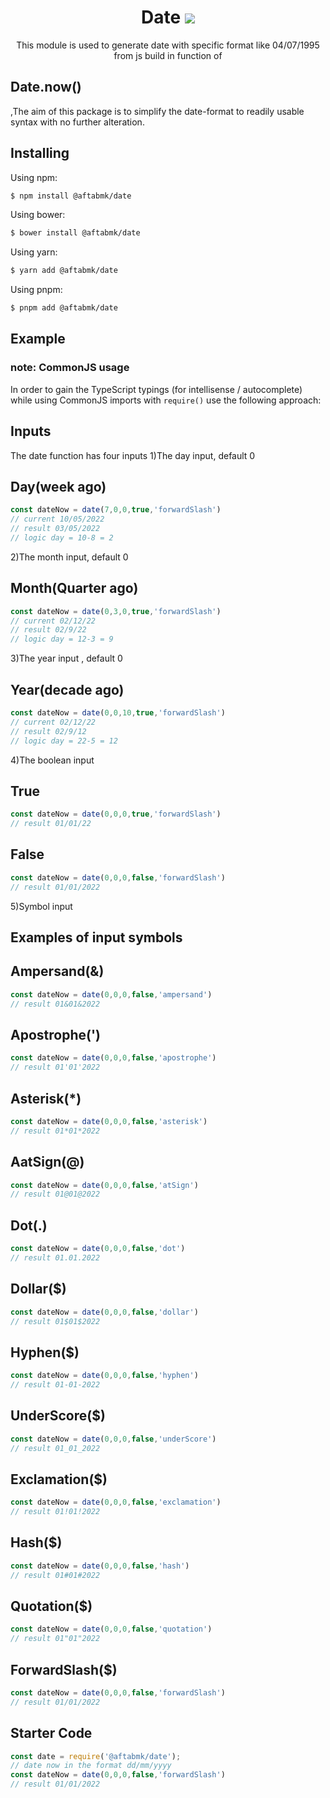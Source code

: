 <h1 align="center">
    Date
   <b>
        <a href="https://aftab.netlify.app"><img src="https://pluspng.com/img-png/clock-hd-png-clock-png-image-1399.png" /></a><br>
    </b>
</h1>
<p align="center">This module is used to generate date with specific format like 04/07/1995 from js build in function of <h2>Date.now()</h2>,The aim of this package is to simplify the date-format to readily usable syntax with no further alteration.</p>

## Installing

Using npm:

```bash
$ npm install @aftabmk/date
```

Using bower:

```bash
$ bower install @aftabmk/date
```

Using yarn:

```bash
$ yarn add @aftabmk/date
```

Using pnpm:

```bash
$ pnpm add @aftabmk/date
```

## Example

### note: CommonJS usage
In order to gain the TypeScript typings (for intellisense / autocomplete) while using CommonJS imports with `require()` use the following approach:

## Inputs
The date function has four inputs
1)The day input, default 0
## Day(week ago)
```js
const dateNow = date(7,0,0,true,'forwardSlash')
// current 10/05/2022
// result 03/05/2022
// logic day = 10-8 = 2
```
2)The month input, default 0
## Month(Quarter ago)
```js
const dateNow = date(0,3,0,true,'forwardSlash')
// current 02/12/22
// result 02/9/22
// logic day = 12-3 = 9
```
3)The year input , default 0
## Year(decade ago)
```js
const dateNow = date(0,0,10,true,'forwardSlash')
// current 02/12/22
// result 02/9/12
// logic day = 22-5 = 12
```
4)The boolean input
## True
```js
const dateNow = date(0,0,0,true,'forwardSlash')
// result 01/01/22
```
## False
```js
const dateNow = date(0,0,0,false,'forwardSlash')
// result 01/01/2022
```
5)Symbol input
## Examples of input symbols
## Ampersand(&)
```js
const dateNow = date(0,0,0,false,'ampersand')
// result 01&01&2022
```
## Apostrophe(')
```js
const dateNow = date(0,0,0,false,'apostrophe')
// result 01'01'2022
```
## Asterisk(*)
```js
const dateNow = date(0,0,0,false,'asterisk')
// result 01*01*2022
```
## AatSign(@)
```js
const dateNow = date(0,0,0,false,'atSign')
// result 01@01@2022
```
## Dot(.)
```js
const dateNow = date(0,0,0,false,'dot')
// result 01.01.2022
```
## Dollar($)
```js
const dateNow = date(0,0,0,false,'dollar')
// result 01$01$2022
``` 
## Hyphen($)
```js
const dateNow = date(0,0,0,false,'hyphen')
// result 01-01-2022
``` 
## UnderScore($)
```js
const dateNow = date(0,0,0,false,'underScore')
// result 01_01_2022
``` 
## Exclamation($)
```js
const dateNow = date(0,0,0,false,'exclamation')
// result 01!01!2022
```
## Hash($)
```js
const dateNow = date(0,0,0,false,'hash')
// result 01#01#2022
```
## Quotation($)
```js
const dateNow = date(0,0,0,false,'quotation')
// result 01"01"2022
```
## ForwardSlash($)
```js
const dateNow = date(0,0,0,false,'forwardSlash')
// result 01/01/2022
```

## Starter Code

```js
const date = require('@aftabmk/date');
// date now in the format dd/mm/yyyy
const dateNow = date(0,0,0,false,'forwardSlash')
// result 01/01/2022
```